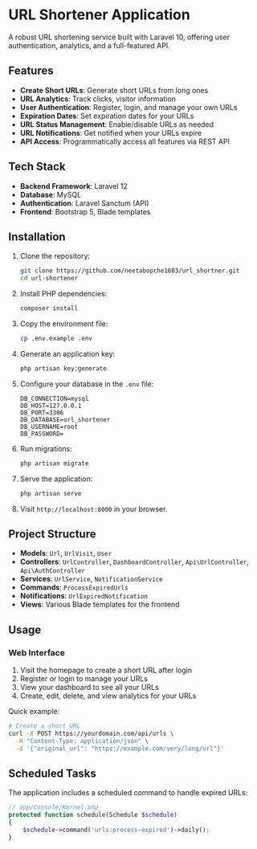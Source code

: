 # URL Shortener Application

A robust URL shortening service built with Laravel 10, offering user authentication, analytics, and a full-featured API.

## Features

- **Create Short URLs**: Generate short URLs from long ones
- **URL Analytics**: Track clicks, visitor information
- **User Authentication**: Register, login, and manage your own URLs
- **Expiration Dates**: Set expiration dates for your URLs
- **URL Status Management**: Enable/disable URLs as needed
- **URL Notifications**: Get notified when your URLs expire
- **API Access**: Programmatically access all features via REST API

## Tech Stack

- **Backend Framework**: Laravel 12
- **Database**: MySQL
- **Authentication**: Laravel Sanctum (API)
- **Frontend**: Bootstrap 5, Blade templates

## Installation

1. Clone the repository:
   ```bash
   git clone https://github.com/neetabopche1603/url_shortner.git
   cd url-shortener
   ```

2. Install PHP dependencies:
   ```bash
   composer install
   ```

3. Copy the environment file:
   ```bash
   cp .env.example .env
   ```

4. Generate an application key:
   ```bash
   php artisan key:generate
   ```

5. Configure your database in the `.env` file:
   ```
   DB_CONNECTION=mysql
   DB_HOST=127.0.0.1
   DB_PORT=3306
   DB_DATABASE=url_shortener
   DB_USERNAME=root
   DB_PASSWORD=
   ```

6. Run migrations:
   ```bash
   php artisan migrate
   ```

7. Serve the application:
   ```bash
   php artisan serve
   ```

8. Visit `http://localhost:8000` in your browser.

## Project Structure

- **Models**: `Url`, `UrlVisit`, `User`
- **Controllers**: `UrlController`, `DashboardController`, `Api\UrlController`, `Api\AuthController`
- **Services**: `UrlService`, `NotificationService`
- **Commands**: `ProcessExpiredUrls`
- **Notifications**: `UrlExpiredNotification`
- **Views**: Various Blade templates for the frontend

## Usage

### Web Interface

1. Visit the homepage to create a short URL after login
2. Register or login to manage your URLs
3. View your dashboard to see all your URLs
4. Create, edit, delete, and view analytics for your URLs



Quick example:
```bash
# Create a short URL
curl -X POST https://yourdomain.com/api/urls \
  -H "Content-Type: application/json" \
  -d '{"original_url": "https://example.com/very/long/url"}'
```

## Scheduled Tasks

The application includes a scheduled command to handle expired URLs:

```php
// app/Console/Kernel.php
protected function schedule(Schedule $schedule)
{
    $schedule->command('urls:process-expired')->daily();
}
```
